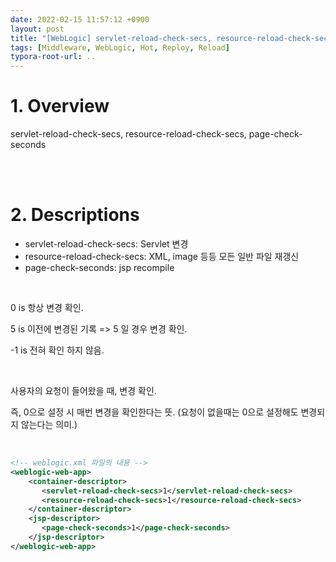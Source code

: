 ```yaml
---
date: 2022-02-15 11:57:12 +0900
layout: post
title: "[WebLogic] servlet-reload-check-secs, resource-reload-check-secs, page-check-seconds"
tags: [Middleware, WebLogic, Hot, Reploy, Reload]
typora-root-url: ..
---
```



# 1. Overview

servlet-reload-check-secs, resource-reload-check-secs, page-check-seconds


<br><br>


# 2. Descriptions

* servlet-reload-check-secs: Servlet 변경
* resource-reload-check-secs: XML, image 등등 모든 일반 파일 재갱신
* page-check-seconds: jsp recompile

<br>

0 is 항상 변경 확인.

5 is 이전에 변경된 기록 => 5 일 경우 변경 확인.

-1 is 전혀 확인 하지 않음.

<br>

사용자의 요청이 들어왔을 때, 변경 확인.

즉, 0으로 설정 시 매번 변경을 확인한다는 뜻. (요청이 없을때는 0으로 설정해도 변경되지 않는다는 의미.)

<br>

```xml
<!-- weblogic.xml 파일의 내용 -->
<weblogic-web-app>
	<container-descriptor>
	   <servlet-reload-check-secs>1</servlet-reload-check-secs>
	   <resource-reload-check-secs>1</resource-reload-check-secs>
	</container-descriptor>
	<jsp-descriptor>
	   <page-check-seconds>1</page-check-seconds>
	</jsp-descriptor>
</weblogic-web-app>
```

